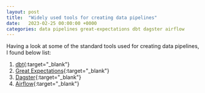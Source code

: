 ```yaml
---
layout: post
title:  "Widely used tools for creating data pipelines"
date:   2023-02-25 00:00:00 +0000
categories: data pipelines great-expectations dbt dagster airflow
---
```

Having a look at some of the standard tools used for creating data pipelines, I found below list:
1. [dbt](https://www.getdbt.com/){:target="_blank"}
2. [Great Expectations](https://greatexpectations.io/){:target="_blank"}
3. [Dagster](https://dagster.io/){:target="_blank"}
4. [Airflow](https://airflow.apache.org/){:target="_blank"}